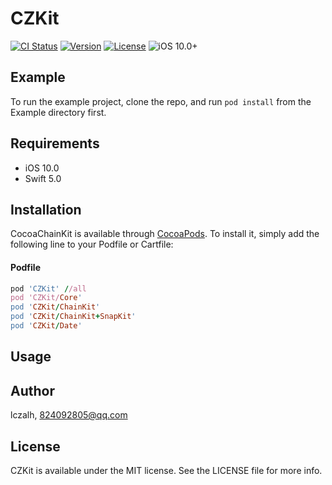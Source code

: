 # CZKit

[![CI Status](https://img.shields.io/travis/不忘初衷/CZKit.svg?style=flat)](https://github.com/lczalh/CZKit)
[![Version](https://img.shields.io/cocoapods/v/CZKit.svg?style=flat)](https://github.com/lczalh/CZKit)
[![License](https://img.shields.io/cocoapods/l/CZKit.svg?style=flat)](https://github.com/lczalh/CZKit)
![iOS 10.0+](https://img.shields.io/badge/iOS-10.0%2B-blue.svg)

## Example

To run the example project, clone the repo, and run `pod install` from the Example directory first.

## Requirements

* iOS 10.0
* Swift 5.0

## Installation

CocoaChainKit is available through [CocoaPods](https://cocoapods.org). To install
it, simply add the following line to your Podfile or Cartfile:

#### Podfile
```ruby
pod 'CZKit' //all
pod 'CZKit/Core'
pod 'CZKit/ChainKit'
pod 'CZKit/ChainKit+SnapKit'
pod 'CZKit/Date'
```

## Usage



## Author

lczalh, 824092805@qq.com

## License

CZKit is available under the MIT license. See the LICENSE file for more info.

